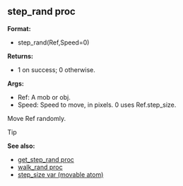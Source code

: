 ## step_rand proc

**Format:**
+   step_rand(Ref,Speed=0)
<!-- -->
**Returns:**
+   1 on success; 0 otherwise.
<!-- -->
**Args:**
+   Ref: A mob or obj.
+   Speed: Speed to move, in pixels. 0 uses Ref.step_size.


Move Ref randomly.

> [!TIP] 
> **See also:**
> +   [get_step_rand proc](/ref/proc/get_step_rand.md) 
> +   [walk_rand proc](/ref/proc/walk_rand.md) 
> +   [step_size var (movable atom)](/ref/atom/movable/var/step_size.md) <!-- -->